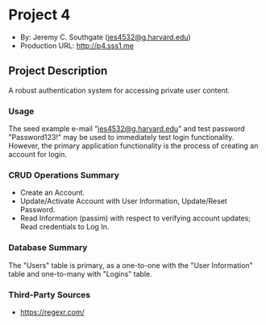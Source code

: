 # Project 4
+ By: Jeremy C. Southgate (jes4532@g.harvard.edu)
+ Production URL: <http://p4.sss1.me>


## Project Description
A robust authentication system for accessing private user content.


### Usage
The seed example e-mail "jes4532@g.harvard.edu" and test password "Password123!" may be used to immediately test login functionality. However, the primary application functionality is the process of creating an account for login.


### CRUD Operations Summary
+ Create an Account.
+ Update/Activate Account with User Information, Update/Reset Password.
+ Read Information (passim) with respect to verifying account updates; Read credentials to Log In.


### Database Summary
The "Users" table is primary, as a one-to-one with the "User Information" table and one-to-many with "Logins" table.


### Third-Party Sources
+ https://regexr.com/
